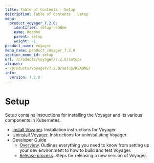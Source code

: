 ```yaml
---
title: Table of Contents | Setup
description: Table of Contents | Setup
menu:
  product_voyager_7.2.0:
    identifier: setup-readme
    name: Readme
    parent: setup
    weight: -1
product_name: voyager
menu_name: product_voyager_7.2.0
section_menu_id: setup
url: /products/voyager/7.2.0/setup/
aliases:
- /products/voyager/7.2.0/setup/README/
info:
  version: 7.2.0
---
```


# Setup

Setup contains instructions for installing the Voyager and its various components in Kubernetes.

- [Install Voyager](/products/voyager/7.2.0/setup/install). Installation instructions for Voyager.
- [Uninstall Voyager](/products/voyager/7.2.0/setup/uninstall). Instructions for uninstallating Voyager.
- Developer Guide
  - [Overview](/products/voyager/7.2.0/setup/developer-guide/overview). Outlines everything you need to know from setting up your dev environment to how to build and test Voyager.
  - [Release process](/products/voyager/7.2.0/setup/developer-guide/release). Steps for releasing a new version of Voyager.
